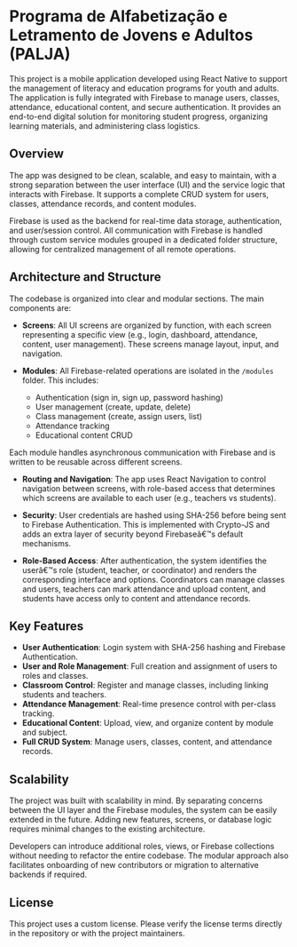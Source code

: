# Programa de Alfabetização e Letramento de Jovens e Adultos (PALJA)

This project is a mobile application developed using React Native to support the management of literacy and education programs for youth and adults. The application is fully integrated with Firebase to manage users, classes, attendance, educational content, and secure authentication. It provides an end-to-end digital solution for monitoring student progress, organizing learning materials, and administering class logistics.

## Overview

The app was designed to be clean, scalable, and easy to maintain, with a strong separation between the user interface (UI) and the service logic that interacts with Firebase. It supports a complete CRUD system for users, classes, attendance records, and content modules.

Firebase is used as the backend for real-time data storage, authentication, and user/session control. All communication with Firebase is handled through custom service modules grouped in a dedicated folder structure, allowing for centralized management of all remote operations.

## Architecture and Structure

The codebase is organized into clear and modular sections. The main components are:

- **Screens**: All UI screens are organized by function, with each screen representing a specific view (e.g., login, dashboard, attendance, content, user management). These screens manage layout, input, and navigation.
  
- **Modules**: All Firebase-related operations are isolated in the `/modules` folder. This includes:
  - Authentication (sign in, sign up, password hashing)
  - User management (create, update, delete)
  - Class management (create, assign users, list)
  - Attendance tracking
  - Educational content CRUD

Each module handles asynchronous communication with Firebase and is written to be reusable across different screens.

- **Routing and Navigation**: The app uses React Navigation to control navigation between screens, with role-based access that determines which screens are available to each user (e.g., teachers vs students).

- **Security**: User credentials are hashed using SHA-256 before being sent to Firebase Authentication. This is implemented with Crypto-JS and adds an extra layer of security beyond Firebaseâ€™s default mechanisms.

- **Role-Based Access**: After authentication, the system identifies the userâ€™s role (student, teacher, or coordinator) and renders the corresponding interface and options. Coordinators can manage classes and users, teachers can mark attendance and upload content, and students have access only to content and attendance records.

## Key Features

- **User Authentication**: Login system with SHA-256 hashing and Firebase Authentication.
- **User and Role Management**: Full creation and assignment of users to roles and classes.
- **Classroom Control**: Register and manage classes, including linking students and teachers.
- **Attendance Management**: Real-time presence control with per-class tracking.
- **Educational Content**: Upload, view, and organize content by module and subject.
- **Full CRUD System**: Manage users, classes, content, and attendance records.

## Scalability

The project was built with scalability in mind. By separating concerns between the UI layer and the Firebase modules, the system can be easily extended in the future. Adding new features, screens, or database logic requires minimal changes to the existing architecture.

Developers can introduce additional roles, views, or Firebase collections without needing to refactor the entire codebase. The modular approach also facilitates onboarding of new contributors or migration to alternative backends if required.

## License

This project uses a custom license. Please verify the license terms directly in the repository or with the project maintainers.
